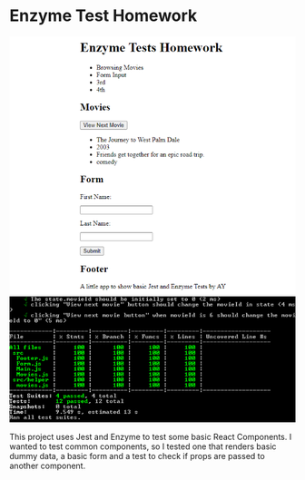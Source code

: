# Enzyme Test Homework

![hw test](imageMain.png)
![full coverage](imageFullCoverage.png)

This project uses Jest and Enzyme to test some basic React Components.
I wanted to test common components, so I tested one that renders basic dummy data, a basic
form and a test to check if props are passed to another component.

